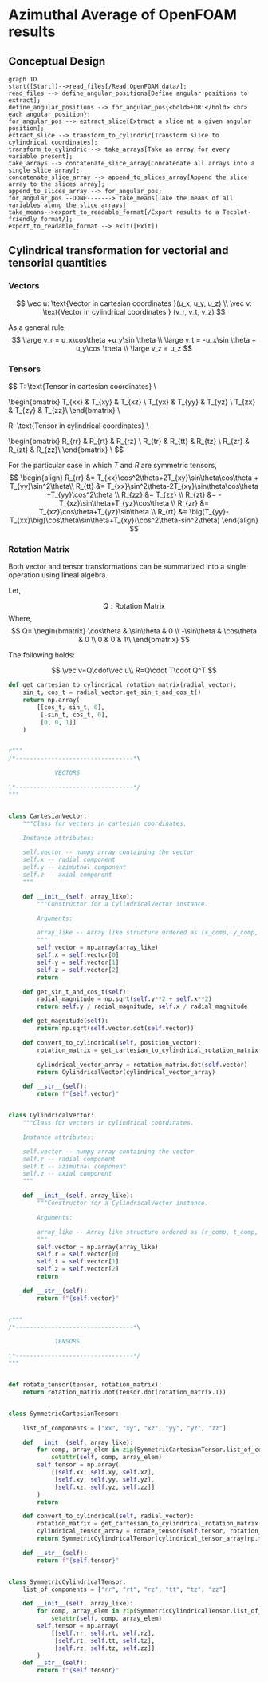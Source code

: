 <style type="text/css">@page { size: B5; margin-left: 0.05in; margin-right: 0.05in }</style>

# Azimuthal Average of OpenFOAM results

## Conceptual Design

```mermaid
graph TD
start([Start])-->read_files[/Read OpenFOAM data/];
read_files --> define_angular_positions[Define angular positions to extract];
define_angular_positions --> for_angular_pos{<bold>FOR:</bold> <br> each angular position};
for_angular_pos --> extract_slice[Extract a slice at a given angular position];
extract_slice --> transform_to_cylindric[Transform slice to cylindrical coordinates];
transform_to_cylindric --> take_arrays[Take an array for every variable present];
take_arrays --> concatenate_slice_array[Concatenate all arrays into a single slice array];
concatenate_slice_array --> append_to_slices_array[Append the slice array to the slices array];
append_to_slices_array --> for_angular_pos;
for_angular_pos --DONE-------> take_means[Take the means of all variables along the slice arrays]
take_means-->export_to_readable_format[/Export results to a Tecplot-friendly format/];
export_to_readable_format --> exit([Exit])
```

## Cylindrical transformation for vectorial and tensorial quantities

### Vectors

$$
\vec u: \text{Vector in cartesian coordinates }(u_x, u_y, u_z) \\
\vec v: \text{Vector in cylindrical coordinates } (v_r, v_t, v_z)
$$

As a general rule,
$$
\large v_r = u_x\cos\theta +u_y\sin \theta \\
\large v_t = -u_x\sin \theta + u_y\cos \theta \\
\large v_z = u_z
$$

### Tensors

$$
T: \text{Tensor in cartesian coordinates} \\ 

\begin{bmatrix}
T_{xx} & T_{xy} & T_{xz} \\
T_{yx} & T_{yy} & T_{yz} \\
T_{zx} & T_{zy} & T_{zz}\\
\end{bmatrix}
\\

R: \text{Tensor in cylindrical coordinates} \\

\begin{bmatrix}
R_{rr} & R_{rt} & R_{rz} \\
R_{tr} & R_{tt} & R_{tz} \\
R_{zr} & R_{zt} & R_{zz}\\
\end{bmatrix}
\\
$$

For the particular case in which $T$ and $R$ are symmetric tensors,
$$
\begin{align}
R_{rr} &= T_{xx}\cos^2\theta+2T_{xy}\sin\theta\cos\theta + T_{yy}\sin^2\theta\\
R_{tt} &= T_{xx}\sin^2\theta-2T_{xy}\sin\theta\cos\theta +T_{yy}\cos^2\theta \\
R_{zz} &= T_{zz} \\
R_{zt} &= -T_{xz}\sin\theta+T_{yz}\cos\theta \\
R_{zr} &= T_{xz}\cos\theta+T_{yz}\sin\theta \\
R_{rt} &= \big(T_{yy}-T_{xx}\big)\cos\theta\sin\theta+T_{xy}(\cos^2\theta-sin^2\theta)
\end{align}
$$

### Rotation Matrix

Both vector and tensor transformations can be summarized into a single operation using lineal algebra.

Let,

$$
Q: \text{Rotation Matrix}
$$
Where,
$$
Q=
\begin{bmatrix}
\cos\theta & \sin\theta & 0 \\
-\sin\theta & \cos\theta & 0 \\
0 & 0 & 1\\
\end{bmatrix}
$$


The following holds:

$$
\vec v=Q\cdot\vec u\\
R=Q\cdot T\cdot Q^T
$$


```python
def get_cartesian_to_cylindrical_rotation_matrix(radial_vector):
    sin_t, cos_t = radial_vector.get_sin_t_and_cos_t()
    return np.array(
        [[cos_t, sin_t, 0],
         [-sin_t, cos_t, 0],
         [0, 0, 1]]
    )


r"""
/*---------------------------------*\

             VECTORS

\*---------------------------------*/
"""


class CartesianVector:
    """Class for vectors in cartesian coordinates.

    Instance attributes:

    self.vector -- numpy array containing the vector
    self.x -- radial component
    self.y -- azimuthal component
    self.z -- axial component
    """

    def __init__(self, array_like):
        """Constructor for a CylindricalVector instance.

        Arguments:

        array_like -- Array like structure ordered as (x_comp, y_comp, z_comp)
        """
        self.vector = np.array(array_like)
        self.x = self.vector[0]
        self.y = self.vector[1]
        self.z = self.vector[2]
        return

    def get_sin_t_and_cos_t(self):
        radial_magnitude = np.sqrt(self.y**2 + self.x**2)
        return self.y / radial_magnitude, self.x / radial_magnitude

    def get_magnitude(self):
        return np.sqrt(self.vector.dot(self.vector))

    def convert_to_cylindrical(self, position_vector):
        rotation_matrix = get_cartesian_to_cylindrical_rotation_matrix(position_vector)

        cylindrical_vector_array = rotation_matrix.dot(self.vector)
        return CylindricalVector(cylindrical_vector_array)

    def __str__(self):
        return f"{self.vector}"


class CylindricalVector:
    """Class for vectors in cylindrical coordinates.

    Instance attributes:

    self.vector -- numpy array containing the vector
    self.r -- radial component
    self.t -- azimuthal component
    self.z -- axial component
    """

    def __init__(self, array_like):
        """Constructor for a CylindricalVector instance.

        Arguments:

        array_like -- Array like structure ordered as (r_comp, t_comp, z_comp)
        """
        self.vector = np.array(array_like)
        self.r = self.vector[0]
        self.t = self.vector[1]
        self.z = self.vector[2]
        return

    def __str__(self):
        return f"{self.vector}"


r"""
/*---------------------------------*\

             TENSORS

\*---------------------------------*/
"""


def rotate_tensor(tensor, rotation_matrix):
    return rotation_matrix.dot(tensor.dot(rotation_matrix.T))


class SymmetricCartesianTensor:

    list_of_components = ["xx", "xy", "xz", "yy", "yz", "zz"]

    def __init__(self, array_like):
        for comp, array_elem in zip(SymmetricCartesianTensor.list_of_components, array_like):
            setattr(self, comp, array_elem)
        self.tensor = np.array(
            [[self.xx, self.xy, self.xz],
             [self.xy, self.yy, self.yz],
             [self.xz, self.yz, self.zz]]
        )
        return

    def convert_to_cylindrical(self, radial_vector):
        rotation_matrix = get_cartesian_to_cylindrical_rotation_matrix(radial_vector)
        cylindrical_tensor_array = rotate_tensor(self.tensor, rotation_matrix)
        return SymmetricCylindricalTensor(cylindrical_tensor_array[np.triu_indices(3)])

    def __str__(self):
        return f"{self.tensor}"


class SymmetricCylindricalTensor:
    list_of_components = ["rr", "rt", "rz", "tt", "tz", "zz"]

    def __init__(self, array_like):
        for comp, array_elem in zip(SymmetricCylindricalTensor.list_of_components, array_like):
            setattr(self, comp, array_elem)
        self.tensor = np.array(
            [[self.rr, self.rt, self.rz],
             [self.rt, self.tt, self.tz],
             [self.rz, self.tz, self.zz]]
        )
    def __str__(self):
        return f"{self.tensor}"

        
```

